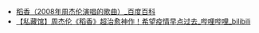 - [稻香（2008年周杰伦演唱的歌曲）_百度百科](https://baike.baidu.com/item/%E7%A8%BB%E9%A6%99/11539)
- [【私藏馆】周杰伦《稻香》超治愈神作！希望疫情早点过去_哔哩哔哩_bilibili](https://www.bilibili.com/video/BV1Ki4y1y7HC/)
